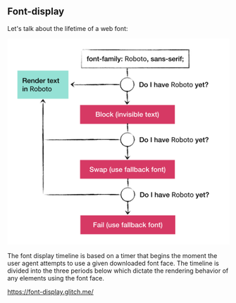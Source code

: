 ## Font-display
Let's talk about the lifetime of a web font:

![Font lifetime](../assets/font-display.png)


The font display timeline is based on a timer that begins the moment the user agent attempts to use a given downloaded font face.
The timeline is divided into the three periods below which dictate the rendering behavior of any elements using the font face.

https://font-display.glitch.me/